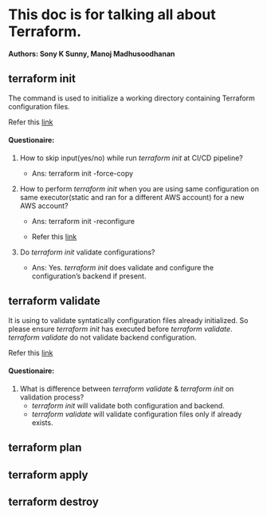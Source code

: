 # This doc is for talking all about Terraform.
**Authors: Sony K Sunny, Manoj Madhusoodhanan**
## terraform init
The command is used to initialize a working directory containing Terraform configuration files.

Refer this [link](https://www.terraform.io/cli/commands/init)
#### Questionaire:
1. How to skip input(yes/no) while run _terraform init_ at CI/CD pipeline?

    - Ans: terraform init -force-copy

2. How to perform _terraform init_ when you are using same configuration on same executor(static and ran for a different AWS account) for a new AWS account?

    - Ans: terraform init -reconfigure

    - Refer this [link](https://www.terraform.io/cli/commands/init#backend-initialization)

3. Do _terraform init_ validate configurations?

    - Ans: Yes. _terraform init_ does validate and configure the configuration’s backend if present.

## terraform validate
It is using to validate syntatically configuration files already initialized. So please ensure _terraform init_ has executed before _terraform validate_. _terraform validate_ do not validate backend configuration.

Refer this [link](https://www.terraform.io/cli/commands/validate)

#### Questionaire:
1. What is difference between _terraform validate_ & _terraform init_ on validation process?
    - _terraform init_ will validate both configuration and backend.
    - _terraform validate_ will validate configuration files only if already exists.
## terraform plan

## terraform apply

## terraform destroy
